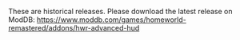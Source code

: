 These are historical releases. Please download the latest release on ModDB:
https://www.moddb.com/games/homeworld-remastered/addons/hwr-advanced-hud